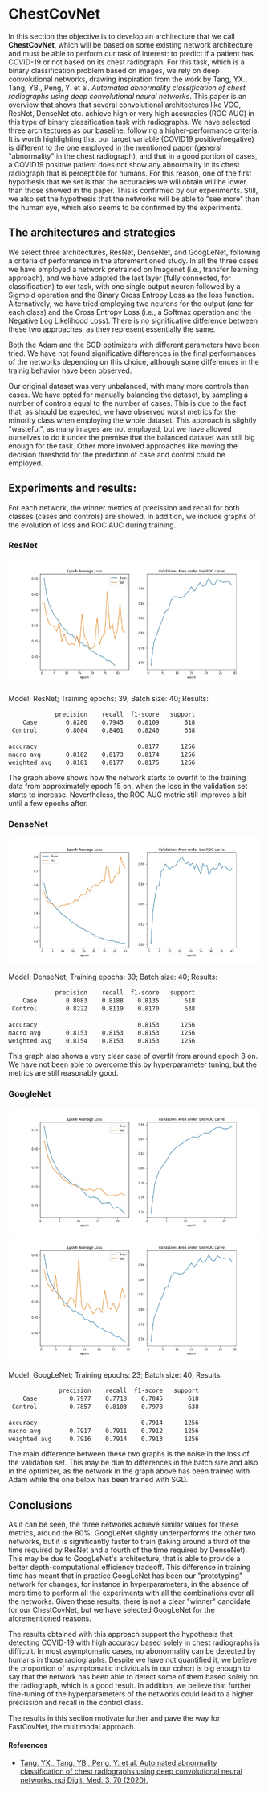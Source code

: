 # ChestCovNet

In this section the objective is to develop an architecture that we call **ChestCovNet**, which will be based on some existing network architecture and must be able to perform our task of interest: to predict if a patient has COVID-19 or not based on its chest radiograph. For this task, which is a binary classification problem based on images, we rely on deep convolutional networks, drawing inspiration from the work by Tang, YX., Tang, YB., Peng, Y. et al. *Automated abnormality classification of chest radiographs using deep convolutional neural networks*. This paper is an overview that shows that several convolutional architectures like VGG, ResNet, DenseNet etc. achieve high or very high accuracies (ROC AUC) in this type of binary classification task with radiographs. We have selected three architectures as our baseline, following a higher-performance criteria. It is worth highlighting that our target variable (COVID19 positive/negative) is different to the one employed in the mentioned paper (general "abnormality" in the chest radiograph), and that in a good portion of cases, a COVID19 positive patient does not show any abnormality in its chest radiograph that is perceptible for humans. For this reason, one of the first hypothesis that we set is that the accuracies we will obtain will be lower than those showed in the paper. This is confirmed by our experiments. Still, we also set the hypothesis that the networks will be able to "see more" than the human eye, which also seems to be confirmed by the experiments.

## The architectures and strategies
We select three architectures, ResNet, DenseNet, and GoogLeNet, following a criteria of performance in the aforementioned study. In all the three cases we have employed a network pretrained on Imagenet (i.e., transfer learning approach), and we have adapted the last layer (fully connected, for classification) to our task, with one single output neuron followed by a Sigmoid operation and the Binary Cross Entropy Loss as the loss function. Alternatively, we have tried employing two neurons for the output (one for each class) and the Cross Entropy Loss (i.e., a Softmax operation and the Negative Log Likelihood Loss). There is no significative difference between these two approaches, as they represent essentially the same. 

Both the Adam and the SGD optimizers with different parameters have been tried. We have not found significative differences in the final performances of the networks depending on this choice, although some differences in the trainig behavior have been observed.

Our original dataset was very unbalanced, with many more controls than cases. We have opted for manually balancing the dataset, by sampling a number of controls equal to the number of cases. This is due to the fact that, as should be expected, we have observed worst metrics for the minority class when employing the whole dataset. This approach is slightly "wasteful", as many images are not employed, but we have allowed ourselves to do it under the premise that the balanced dataset was still big enough for the task. Other more involved approaches like moving the decision threshold for the prediction of case and control could be employed.

## Experiments and results:

For each network, the winner metrics of precission and recall for both classes (cases and controls) are showed. In addition, we include graphs of the evolution of loss and ROC AUC during training. 


### ResNet
![ResNet training](https://github.com/FastCovNetProject/FastCovNetProject/blob/main/COVID%20Classification/ChestCovNet/Experiments/ResNet/Exp5_Adam.jpg)

Model: ResNet; Training epochs: 39; Batch size: 40; Results: 

                 precision    recall  f1-score   support      
        Case        0.8280    0.7945    0.8109       618
     Control        0.8084    0.8401    0.8240       638

    accuracy                            0.8177      1256
    macro avg       0.8182    0.8173    0.8174      1256
    weighted avg    0.8181    0.8177    0.8175      1256

The graph above shows how the network starts to overfit to the training data from approximately epoch 15 on, when the loss in the validation set starts to increase. Nevertheless, the ROC AUC metric still improves a bit until a few epochs after.

### DenseNet
![Densenet training](https://github.com/FastCovNetProject/FastCovNetProject/blob/main/COVID%20Classification/ChestCovNet/Experiments/DenseNet/Exp2.jpg)

Model: DenseNet; Training epochs: 39; Batch size: 40; Results: 

                 precision    recall  f1-score   support
        Case        0.8083    0.8188    0.8135       618
     Control        0.8222    0.8119    0.8170       638

    accuracy                            0.8153      1256
    macro avg       0.8153    0.8153    0.8153      1256
    weighted avg    0.8154    0.8153    0.8153      1256

This graph also shows a very clear case of overfit from around epoch 8 on. We have not been able to overcome this by hyperparameter tuning, but the metrics are still reasonably good.

### GoogleNet
![GoogleNet training with ADAM optimizer](https://github.com/FastCovNetProject/FastCovNetProject/blob/main/COVID%20Classification/ChestCovNet/Experiments/GoogLeNet/Exp2.jpg)![GoogleNet training with SGD optimizer](https://github.com/FastCovNetProject/FastCovNetProject/blob/main/COVID%20Classification/ChestCovNet/Experiments/GoogLeNet/Exp3_sgd.jpg)


Model: GoogLeNet; Training epochs: 23; Batch size: 40; Results: 

                  precision    recall  f1-score   support
        Case         0.7977    0.7718    0.7845       618
     Control         0.7857    0.8103    0.7978       638

    accuracy                             0.7914      1256
    macro avg        0.7917    0.7911    0.7912      1256
    weighted avg     0.7916    0.7914    0.7913      1256

The main difference between these two graphs is the noise in the loss of the validation set. This may be due to differences in the batch size and also in the optimizer, as the network in the graph above has been trained with Adam while the one below has been trained with SGD.

## Conclusions

As it can be seen, the three networks achieve similar values for these metrics, around the 80%. GoogLeNet slightly underperforms the other two networks, but it is significantly faster to train (taking around a third of the time required by ResNet and a fourth of the time required by DenseNet). This may be due to GoogLeNet's architecture, that is able to provide a better depth-computational efficiency tradeoff. This difference in training time has meant that in practice GoogLeNet has been our "prototyping" network for changes, for instance in hyperparameters, in the absence of more time to perform all the experiments with all the combinations over all the networks. Given these results, there is not a clear "winner" candidate for our ChestCovNet, but we have selected GoogLeNet for the aforementioned reasons.

The results obtained with this approach support the hypothesis that detecting COVID-19 with high accuracy based solely in chest radiographs is difficult. In most asymptomatic cases, no abonormality can be detected by humans in those radiographs. Despite we have not quantified it, we believe the proportion of asymptomatic individuals in our cohort is big enough to say that the network has been able to detect some of them based solely on the radiograph, which is a good result. In addition, we believe that further fine-tuning of the hyperparameters of the networks could lead to a higher precission and recall in the control class.

The results in this section motivate further and pave the way for FastCovNet, the multimodal approach.

#### References

* [Tang, YX., Tang, YB., Peng, Y. et al. Automated abnormality classification of chest radiographs using deep convolutional neural networks. npj Digit. Med. 3, 70 (2020).](https://doi.org/10.1038/s41746-020-0273-z)
